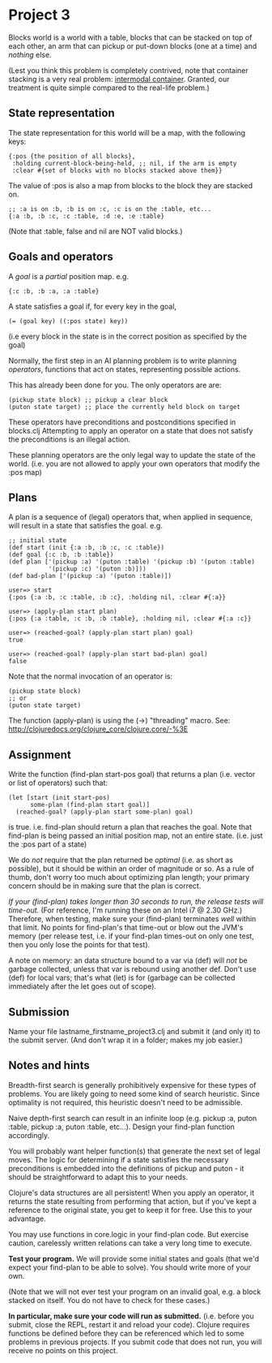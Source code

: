 Project 3
=========

Blocks world is a world with a table, blocks that can be stacked on top of each
other, an arm that can pickup or put-down blocks (one at a time) and *nothing* 
else.

(Lest you think this problem is completely contrived, note that container 
stacking is a very real problem:
[intermodal container](http://en.wikipedia.org/wiki/Intermodal_container).
Granted, our treatment is quite simple compared to the real-life problem.)

State representation
--------------------

The state representation for this world will be a map, with the following keys:
    
    {:pos {the position of all blocks},
     :holding current-block-being-held, ;; nil, if the arm is empty
     :clear #{set of blocks with no blocks stacked above them}}

The value of :pos is also a map from blocks to the block they are stacked on.

    ;; :a is on :b, :b is on :c, :c is on the :table, etc...
    {:a :b, :b :c, :c :table, :d :e, :e :table}

(Note that :table, false and nil are NOT valid blocks.)

Goals and operators
-------------------

A *goal* is a *partial* position map. e.g. 

    {:c :b, :b :a, :a :table}

A state satisfies a goal if, for every key in the goal,

    (= (goal key) ((:pos state) key))

(i.e every block in the state is in the correct position as specified by the 
goal)

Normally, the first step in an AI planning problem is to write planning
*operators*, functions that act on states, representing possible actions.

This has already been done for you. The only operators are are:

    (pickup state block) ;; pickup a clear block
    (puton state target) ;; place the currently held block on target

These operators have preconditions and postconditions specified in blocks.clj
Attempting to apply an operator on a state that does not satisfy the
preconditions is an illegal action.

These planning operators are the only legal way to update the state of the
world. (i.e. you are not allowed to apply your own operators that modify the 
:pos map)

Plans
-----

A plan is a sequence of (legal) operators that, when applied in sequence, will
result in a state that satisfies the goal. e.g.

    ;; initial state
    (def start (init {:a :b, :b :c, :c :table})
    (def goal {:c :b, :b :table})
    (def plan ['(pickup :a) '(puton :table) '(pickup :b) '(puton :table) 
               '(pickup :c) '(puton :b)]))
    (def bad-plan ['(pickup :a) '(puton :table)]) 

    user=> start
    {:pos {:a :b, :c :table, :b :c}, :holding nil, :clear #{:a}}

    user=> (apply-plan start plan)
    {:pos {:a :table, :c :b, :b :table}, :holding nil, :clear #{:a :c}}
    
    user=> (reached-goal? (apply-plan start plan) goal)
    true

    user=> (reached-goal? (apply-plan start bad-plan) goal)
    false

Note that the normal invocation of an operator is:
    
    (pickup state block)
    ;; or
    (puton state target)

The function (apply-plan) is using the (->) "threading" macro. See:
http://clojuredocs.org/clojure_core/clojure.core/-%3E

Assignment
----------

Write the function (find-plan start-pos goal) that returns a plan (i.e. vector or
list of operators) such that:

    (let [start (init start-pos)
          some-plan (find-plan start goal)]
      (reached-goal? (apply-plan start some-plan) goal)

is true. i.e. find-plan should return a plan that reaches the goal. Note that
find-plan is being passed an initial position map, not an entire state. (i.e.
just the :pos part of a state)

We do *not* require that the plan returned be *optimal* (i.e. as short as
possible), but it should be within an order of magnitude or so.
As a rule of thumb, don't worry too much about optimizing plan length; your
primary concern should be in making sure that the plan is correct.

*If your (find-plan) takes longer than 30 seconds to run, the release tests
will time-out.* (For reference, I'm running these on an Intel i7 @ 2.30 GHz.)
Therefore, when testing, make sure your (find-plan) terminates *well* within
that limit. No points for find-plan's that time-out or blow out the JVM's 
memory (per release test, i.e. if your find-plan times-out on only one test, 
then you only lose the points for that test).

A note on memory: an data structure bound to a var via (def) will *not* be 
garbage collected, unless that var is rebound using another def. Don't
use (def) for local vars; that's what (let) is for (garbage can be collected
immediately after the let goes out of scope).

Submission
----------

Name your file lastname_firstname_project3.clj and submit it (and only it)
to the submit server. (And don't wrap it in a folder; makes my job easier.)

Notes and hints
---------------

Breadth-first search is generally prohibitively expensive for these types of
problems. You are likely going to need some kind of search heuristic. Since
optimality is not required, this heuristic doesn't need to be admissible.

Naive depth-first search can result in an infinite loop (e.g. pickup :a, puton
:table, pickup :a, puton :table, etc...). Design your find-plan function
accordingly.

You will probably want helper function(s) that generate the next set of legal
moves. The logic for determining if a state satisfies the necessary
preconditions is embedded into the definitions of pickup and puton - it should
be straightforward to adapt this to your needs.

Clojure's data structures are all persistent! When you apply an operator, it
returns the state resulting from performing that action, but if you've kept
a reference to the original state, you get to keep it for free. Use this to
your advantage.

You may use functions in core.logic in your find-plan code. But exercise
caution, carelessly written relations can take a very long time to execute.

**Test your program.** We will provide some initial states and goals (that we'd
expect your find-plan to be able to solve). You should write more of your own.

(Note that we will not ever test your program on an invalid goal, e.g. a block
stacked on itself. You do not have to check for these cases.)

**In particular, make sure your code will run as submitted.** (i.e. before you
submit, close the REPL, restart it and reload your code). Clojure requires
functions be defined before they can be referenced which led to some problems
in previous projects. If you submit code that does not run, you will receive
no points on this project.
